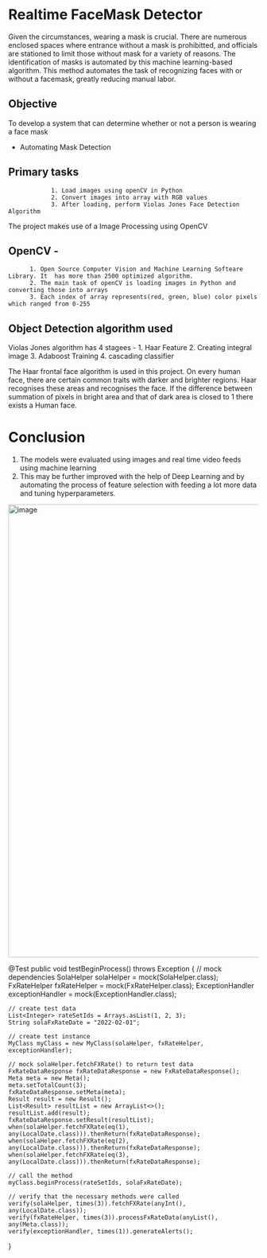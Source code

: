 # Realtime FaceMask Detector

Given the circumstances, wearing a mask is crucial. There are numerous enclosed spaces where entrance without a mask is prohibitted, and officials are stationed to limit those without mask for a variety of reasons. The identification of masks is automated by this machine learning-based algorithm. This method automates the task of recognizing faces with or without a facemask, greatly reducing manual labor.

## Objective 
To develop a system that can determine whether or not a person is wearing a face mask
- Automating Mask Detection

## Primary tasks 
                1. Load images using openCV in Python
                2. Convert images into array with RGB values
                3. After loading, perform Violas Jones Face Detection Algorithm


The project makes use of a Image Processing using OpenCV
## OpenCV - 
          1. Open Source Computer Vision and Machine Learning Softeare Library. It  has more than 2500 optimized algorithm.  
          2. The main task of openCV is loading images in Python and converting those into arrays
          3. Each index of array represents(red, green, blue) color pixels which ranged from 0-255
          
## Object Detection algorithm used             
Violas Jones algorithm has 4 stagees - 1. Haar Feature
                                       2. Creating integral image
                                       3. Adaboost Training
                                       4. cascading classifier 
 
The Haar frontal face algorithm is used in this project. On every human face, there are certain common traits with darker and brighter regions.
Haar recognises these areas and recognises the face. If the difference between summation of pixels in bright area and that of dark area is closed to 1 there exists a Human face.


# Conclusion
1. The models were evaluated using images and real time video feeds using machine learning
2. This may be further improved with the help of Deep Learning and by automating the process of feature selection with feeding a lot more data and tuning hyperparameters.

<img width="911" alt="image" src="https://user-images.githubusercontent.com/71434443/176613542-06128ab4-2405-4f2e-bbdb-7b28864cff04.png">

@Test
public void testBeginProcess() throws Exception {
    // mock dependencies
    SolaHelper solaHelper = mock(SolaHelper.class);
    FxRateHelper fxRateHelper = mock(FxRateHelper.class);
    ExceptionHandler exceptionHandler = mock(ExceptionHandler.class);

    // create test data
    List<Integer> rateSetIds = Arrays.asList(1, 2, 3);
    String solaFxRateDate = "2022-02-01";

    // create test instance
    MyClass myClass = new MyClass(solaHelper, fxRateHelper, exceptionHandler);

    // mock solaHelper.fetchFXRate() to return test data
    FxRateDataResponse fxRateDataResponse = new FxRateDataResponse();
    Meta meta = new Meta();
    meta.setTotalCount(3);
    fxRateDataResponse.setMeta(meta);
    Result result = new Result();
    List<Result> resultList = new ArrayList<>();
    resultList.add(result);
    fxRateDataResponse.setResult(resultList);
    when(solaHelper.fetchFXRate(eq(1), any(LocalDate.class))).thenReturn(fxRateDataResponse);
    when(solaHelper.fetchFXRate(eq(2), any(LocalDate.class))).thenReturn(fxRateDataResponse);
    when(solaHelper.fetchFXRate(eq(3), any(LocalDate.class))).thenReturn(fxRateDataResponse);

    // call the method
    myClass.beginProcess(rateSetIds, solaFxRateDate);

    // verify that the necessary methods were called
    verify(solaHelper, times(3)).fetchFXRate(anyInt(), any(LocalDate.class));
    verify(fxRateHelper, times(3)).processFxRateData(anyList(), any(Meta.class));
    verify(exceptionHandler, times(1)).generateAlerts();
}

